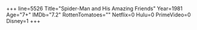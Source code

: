 +++
line=5526
Title="Spider-Man and His Amazing Friends"
Year=1981
Age="7+"
IMDb="7.2"
RottenTomatoes=""
Netflix=0
Hulu=0
PrimeVideo=0
Disney=1
+++

